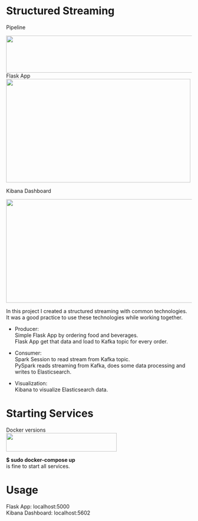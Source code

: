 # Structured Streaming
Pipeline

<img src="https://user-images.githubusercontent.com/67562422/213930430-33b6af44-c0b6-434b-9405-d38fe077ec28.png" width="800" height="100" >
<br>
Flask App

<img src="https://user-images.githubusercontent.com/67562422/210098040-c3e1e4cf-3bcf-4c28-8ea6-ac55cf560d41.png" width="500" height="280" >

Kibana Dashboard

<img src="https://user-images.githubusercontent.com/67562422/210100372-c5ab6564-eb08-4545-9f31-318fe3f2475a.png" width="1000" height="280" >

In this project I created a structured streaming with common technologies.<br>
It was a good practice to use these technologies while working together.<br>

- Producer:<br>
Simple Flask App by ordering food and beverages.<br>
Flask App get that data and load to Kafka topic for every order.<br>

- Consumer:<br>
Spark Session to read stream from Kafka topic.<br>
PySpark reads streaming from Kafka, does some data processing and writes to Elasticsearch.<br>

- Visualization:<br>
Kibana to visualize Elasticsearch data.<br>

# Starting Services
Docker versions <br>
<img src="https://user-images.githubusercontent.com/67562422/214274763-a9432f84-d144-468d-9103-c4d687282e1d.png" width="300" height="50" >

<b>$ sudo docker-compose up</b> <br>
is fine to start all services. <br>

# Usage
Flask App: localhost:5000 <br>
Kibana Dashboard: localhost:5602 <br>









